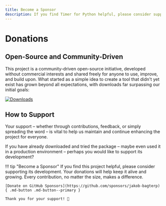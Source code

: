 ```yaml
---
title: Become a Sponsor
description: If you find Timer for Python helpful, please consider supporting its development. Your donations will help keep it alive and growing.
---
```


# Donations
## Open-Source and Community-Driven
This project is a community-driven open-source initiative, developed without commercial interests and shared freely for anyone to use, improve, and build upon. What started as a simple idea to create a tool that didn't yet exist has grown beyond all expectations, with downloads far surpassing our initial goals:

[![Downloads](https://static.pepy.tech/badge/timer-for-python)](https://pepy.tech/project/timer-for-python)

## How to Support
Your support – whether through contributions, feedback, or simply spreading the word – is vital to help us maintain and continue enhancing the project for everyone.

If you have already downloaded and tried the package – maybe even used it in a production environment – perhaps you would like to support its development?

!!! tip "Become a Sponsor"
    If you find this project helpful, please consider supporting its development. Your donations will help keep it alive and growing. Every contribution, no matter the size, makes a difference.

    [Donate on GitHub Sponsors](https://github.com/sponsors/jakob-bagterp){ .md-button .md-button--primary }

    Thank you for your support! 🙌
